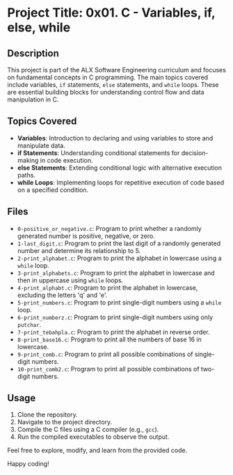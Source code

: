 # Project Title: 0x01. C - Variables, if, else, while

## Description
This project is part of the ALX Software Engineering curriculum and focuses on fundamental concepts in C programming. The main topics covered include variables, `if` statements, `else` statements, and `while` loops. These are essential building blocks for understanding control flow and data manipulation in C.

## Topics Covered
- **Variables**: Introduction to declaring and using variables to store and manipulate data.
- **if Statements**: Understanding conditional statements for decision-making in code execution.
- **else Statements**: Extending conditional logic with alternative execution paths.
- **while Loops**: Implementing loops for repetitive execution of code based on a specified condition.

## Files
- `0-positive_or_negative.c`: Program to print whether a randomly generated number is positive, negative, or zero.
- `1-last_digit.c`: Program to print the last digit of a randomly generated number and determine its relationship to 5.
- `2-print_alphabet.c`: Program to print the alphabet in lowercase using a `while` loop.
- `3-print_alphabets.c`: Program to print the alphabet in lowercase and then in uppercase using `while` loops.
- `4-print_alphabt.c`: Program to print the alphabet in lowercase, excluding the letters 'q' and 'e'.
- `5-print_numbers.c`: Program to print single-digit numbers using a `while` loop.
- `6-print_numberz.c`: Program to print single-digit numbers using only `putchar`.
- `7-print_tebahpla.c`: Program to print the alphabet in reverse order.
- `8-print_base16.c`: Program to print all the numbers of base 16 in lowercase.
- `9-print_comb.c`: Program to print all possible combinations of single-digit numbers.
- `10-print_comb2.c`: Program to print all possible combinations of two-digit numbers.

## Usage
1. Clone the repository.
2. Navigate to the project directory.
3. Compile the C files using a C compiler (e.g., `gcc`).
4. Run the compiled executables to observe the output.

Feel free to explore, modify, and learn from the provided code.

Happy coding!
